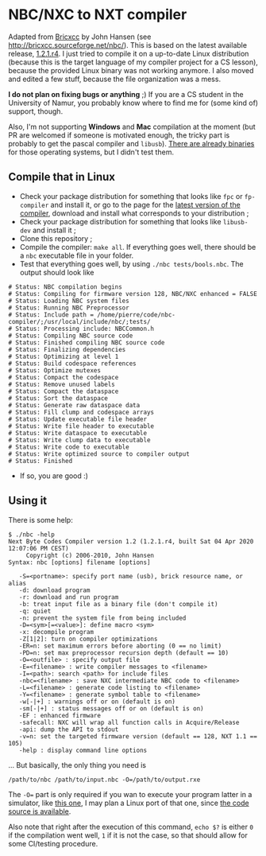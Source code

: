 # NBC/NXC to NXT compiler

Adapted from [Bricxcc](https://sourceforge.net/projects/bricxcc/) by John Hansen (see <http://bricxcc.sourceforge.net/nbc/>).
This is based on the latest available release, [1.2.1.r4](https://sourceforge.net/projects/bricxcc/files/NBC_NXC/NBC%20release%201.2.1%20r4/).
I just tried to compile it on a up-to-date Linux distribution (because this is the target language of my compiler project for a CS lesson), because the provided Linux binary was not working anymore.
I also moved and edited a few stuff, because the file organization was a mess.

**I do not plan on fixing bugs or anything** ;)
If you are a CS student in the University of Namur, you probably know where to find me for (some kind of) support, though.

Also, I'm not supporting **Windows** and **Mac** compilation at the moment (but PR are welcomed if someone is motivated enough, the tricky part is probably to get the pascal compiler and `libusb`).
[There are already binaries](https://sourceforge.net/projects/bricxcc/files/NBC_NXC/NBC%20release%201.2.1%20r4/) for those operating systems, but I didn't test them.

## Compile that in Linux

+ Check your package distribution for something that looks like `fpc` or `fp-compiler` and install it, or go to the page for the [latest version of the compiler](https://sourceforge.net/projects/freepascal/files/Linux/3.0.4/), download and install what corresponds to your distribution ;
+ Check your package distribution for something that looks like `libusb-dev` and install it ;
+ Clone this repository ;
+ Compile the compiler: `make all`. If everything goes well, there should be a `nbc` executable file in your folder.
+ Test that everything goes well, by using `./nbc tests/bools.nbc`. The output should look like

```
# Status: NBC compilation begins
# Status: Compiling for firmware version 128, NBC/NXC enhanced = FALSE
# Status: Loading NBC system files
# Status: Running NBC Preprocessor
# Status: Include path = /home/pierre/code/nbc-compiler/;/usr/local/include/nbc/;tests/
# Status: Processing include: NBCCommon.h
# Status: Compiling NBC source code
# Status: Finished compiling NBC source code
# Status: Finalizing dependencies
# Status: Optimizing at level 1
# Status: Build codespace references
# Status: Optimize mutexes
# Status: Compact the codespace
# Status: Remove unused labels
# Status: Compact the dataspace
# Status: Sort the dataspace
# Status: Generate raw dataspace data
# Status: Fill clump and codespace arrays
# Status: Update executable file header
# Status: Write file header to executable
# Status: Write dataspace to executable
# Status: Write clump data to executable
# Status: Write code to executable
# Status: Write optimized source to compiler output
# Status: Finished
```
+ If so, you are good :)


## Using it

There is some help:

```
$ ./nbc -help
Next Byte Codes Compiler version 1.2 (1.2.1.r4, built Sat 04 Apr 2020 12:07:06 PM CEST)
     Copyright (c) 2006-2010, John Hansen
Syntax: nbc [options] filename [options]

   -S=<portname>: specify port name (usb), brick resource name, or alias
   -d: download program
   -r: download and run program
   -b: treat input file as a binary file (don't compile it)
   -q: quiet
   -n: prevent the system file from being included
   -D=<sym>[=<value>]: define macro <sym>
   -x: decompile program
   -Z[1|2]: turn on compiler optimizations
   -ER=n: set maximum errors before aborting (0 == no limit)
   -PD=n: set max preprocessor recursion depth (default == 10)
   -O=<outfile> : specify output file
   -E=<filename> : write compiler messages to <filename>
   -I=<path>: search <path> for include files
   -nbc=<filename> : save NXC intermediate NBC code to <filename>
   -L=<filename> : generate code listing to <filename>
   -Y=<filename> : generate symbol table to <filename>
   -w[-|+] : warnings off or on (default is on)
   -sm[-|+] : status messages off or on (default is on)
   -EF : enhanced firmware
   -safecall: NXC will wrap all function calls in Acquire/Release
   -api: dump the API to stdout
   -v=n: set the targeted firmware version (default == 128, NXT 1.1 == 105)
   -help : display command line options
```

... But basically, the only thing you need is

```
/path/to/nbc /path/to/input.nbc -O=/path/to/output.rxe
```

The `-O=` part is only required if you wan to execute your program latter in a simulator, like [this one](http://schuelerlabor.informatik.rwth-aachen.de/roboter-simulator), I may plan a Linux port of that one, since [the code source is available](https://github.com/InfoSphereAC/RoboSim).

Also note that right after the execution of this command, `echo $?` is either `0` if the compilation went well, `1` if it is not the case, so that should allow for some CI/testing procedure.
